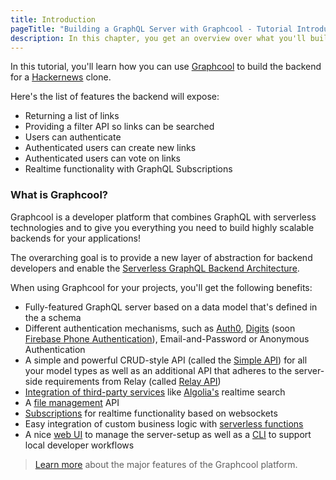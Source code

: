 ```yaml
---
title: Introduction
pageTitle: "Building a GraphQL Server with Graphcool - Tutorial Introduction"
description: In this chapter, you get an overview over what you'll build and some major platform features of Graphcool
---
```


In this tutorial, you'll learn how you can use [Graphcool](https://www.graph.cool) to build the backend for a [Hackernews](https://news.ycombinator.com/) clone.

Here's the list of features the backend will expose:

- Returning a list of links
- Providing a filter API so links can be searched
- Users can authenticate
- Authenticated users can create new links
- Authenticated users can vote on links
- Realtime functionality with GraphQL Subscriptions


### What is Graphcool?

Graphcool is a developer platform that combines GraphQL with serverless technologies and to give you everything you need to build highly scalable backends for your applications!

The overarching goal is to provide a new layer of abstraction for backend developers and enable the [Serverless GraphQL Backend Architecture](https://www.graph.cool/docs/blog/introducing-the-serverless-graphql-backend-architecture-ahde7paig2/).

When using Graphcool for your projects, you'll get the following benefits:

- Fully-featured GraphQL server based on a data model that's defined in the a schema
- Different authentication mechanisms, such as [Auth0](https://auth0.com/), [Digits](https://get.digits.com/) (soon [Firebase Phone Authentication](http://get.digits.com/blog/introducing-firebase-phone-authentication)), Email-and-Password or Anonymous Authentication
- A simple and powerful CRUD-style API (called the [Simple API](https://www.graph.cool/docs/reference/simple-api/overview-heshoov3ai/)) for all your model types as well as an additional API that adheres to the server-side requirements from Relay (called [Relay API](https://www.graph.cool/docs/reference/relay-api/overview-aizoong9ah/))
- [Integration of third-party services](https://www.graph.cool/docs/reference/integrations/overview-seimeish6e/) like [Algolia's](https://www.graph.cool/docs/reference/integrations/algolia-emaig4uiki/) realtime search
- A [file management](https://www.graph.cool/docs/reference/file-handling/overview-eer4wiang0/) API
- [Subscriptions](https://www.graph.cool/docs/reference/simple-api/subscriptions-aip7oojeiv/) for realtime functionality based on websockets
- Easy integration of custom business logic with [serverless functions](https://www.graph.cool/docs/reference/functions/overview-boo6uteemo/)
- A nice [web UI](https://www.graph.cool/docs/reference/console/overview-uh8shohxie/) to manage the server-setup as well as a [CLI](https://www.graph.cool/docs/reference/cli/overview-kie1quohli/) to support local developer workflows

> [Learn more](https://www.graph.cool/docs/tutorials/graphcool-features-overview-ped6wohw0o/) about the major features of the Graphcool platform.




